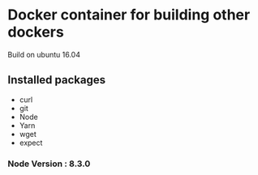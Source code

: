 # Docker container for building other dockers

Build on ubuntu 16.04


## Installed packages 

* curl
* git
* Node
* Yarn
* wget
* expect


### Node Version : 8.3.0